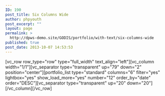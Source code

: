 ```yaml
---
ID: 190
post_title: Six Columns Wide
author: phpyouth
post_excerpt: ""
layout: page
permalink: >
  http://dpws-demo.site/GODIS/portfolio/with-text/six-columns-wide
published: true
post_date: 2013-10-07 14:53:53
---
```

[vc_row row_type="row" type="full_width" text_align="left"][vc_column width="1/1"][vc_separator type="transparent" up="79" down="2" position="center"][portfolio_list type="standard" columns="6" filter="yes" lightbox="yes" show_load_more="yes" number="12" order_by="date" order="DESC"][vc_separator type="transparent" up="20" down="20"][/vc_column][/vc_row]